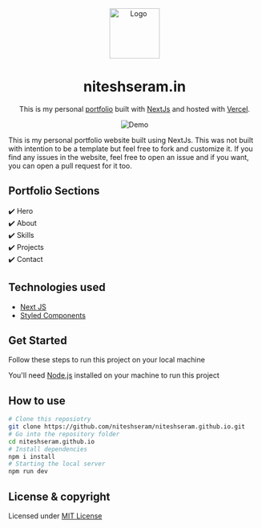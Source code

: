 <div align="center">
  <img alt="Logo" src="https://raw.githubusercontent.com/niteshseram/niteshseram.github.io/main/public/images/logo.svg" width="100" />
</div>
<h1 align="center">
  niteshseram.in
</h1>
<p align="center">
  This is my personal <a href="https://niteshseram.in" target="_blank">portfolio</a> built with <a href="https://nextjs.org/" target="_blank">NextJs</a> and hosted with <a href="https://vercel.com" target="_blank">Vercel</a>.
</p>
<p align="center">
<img src="https://raw.githubusercontent.com/niteshseram/niteshseram.github.io/main/public/images/og.PNG"  alt="Demo"/>
</p>
This is my personal portfolio website built using NextJs. This was not built with intention to be a template but feel free to fork and customize it. 
If you find any issues in the website, feel free to open an issue and if you want, you can open a pull request for it too.

## Portfolio Sections

✔️ Hero\
✔️ About\
✔️ Skills\
✔️ Projects\
✔️ Contact

## Technologies used

- [Next JS](https://nextjs.org/)
- [Styled Components](https://styled-components.com/)

## Get Started

Follow these steps to run this project on your local machine

You'll need [Node.js](https://nodejs.org/en/download/) installed on your machine to run this project

## How to use

```bash
# Clone this reposiotry
git clone https://github.com/niteshseram/niteshseram.github.io.git
# Go into the repository folder
cd niteshseram.github.io
# Install dependencies
npm i install
# Starting the local server
npm run dev
```

## License & copyright

Licensed under [MIT License](LICENSE)
